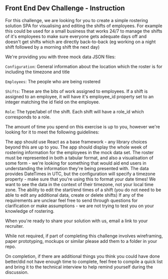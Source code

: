 ## Front End Dev Challenge - Instruction

For this challenge, we are looking for you to create a simple rostering solution SPA for visualising and editing the shifts of employees. For example this could be used for a small business that works 24/7 to manage the shifts of it's employees to make sure everyone gets adequate days off and doesn't get shifts which are directly back-to-back (eg working on a night shift followed by a morning shift the next day)

We're providing you with three mock data JSON files:

`Configuration`: General information about the location which the roster is for including the timezone and title

`Employees`: The people who are being rostered

`Shifts`: These are the bits of work assigned to employees. If a shift is assigned to an employee, it will have it's employee_id property set to an integer matching the id field on the employee.

`Role`: The type/label of the shift. Each shift will have a role_id which corresponds to a role.

The amount of time you spend on this exercise is up to you, however we're looking for it to meet the following guidelines:

The app should use React as a base framework - any library choices beyond this are up to you.
The app should display the whole week of rostering information for the employees in the mock data set.
The roster must be represented in both a tabular format, and also a visualisation of some form - we're looking for something that would aid end users in understanding the information they're being presented with.
The data provides DateTimes in UTC, but the configuration will specify a timezone property - make sure that you're using this to format your date times! We want to see the data in the context of their timezone, not your local time zone.
The ability to edit the start/end times of a shift (you do not need to be able to edit any additional data, create or delete shifts)
If any of the requirements are unclear feel free to send through questions for clarification or make assumptions - we are not trying to test you on your knowledge of rostering.

When you're ready to share your solution with us, email a link to your recruiter.

While not required, if part of completing this challenge involves wireframing, paper prototyping, mockups or similar please add them to a folder in your repo.

On completion, if there are additional things you think you could have done better/did not have enough time to complete, feel free to compile a quick list and bring it to the technical interview to help remind yourself during the discussion.

